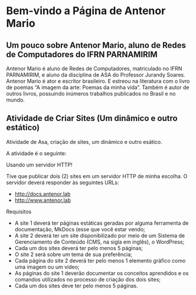 # Bem-vindo a Página de Antenor Mario

## Um pouco sobre Antenor Mario, aluno de Redes de Computadores do IFRN PARNAMIRIM

Antenor Mario é aluno de Redes de Computadores, matriculado no IFRN PARNAMIRIM, e aluno da disciplina de ASA do Professor Jurandy Soares.  Antenor Mario é ator e escritor brasileiro. E estreou na literatura com o livro de poemas “A imagem da arte: Poemas da minha vida”. Também é autor de outros livros, possuindo inúmeros trabalhos publicados no Brasil e no mundo.

## Atividade de Criar Sites (Um dinâmico e outro estático)

Atividade de Asa, criação de sites, um dinâmico e outro esático. 

A atividade é o seguinte:

Usando um servidor HTTP!

Tive que publicar dois (2) sites em um servidor HTTP de minha escolha. O servidor deverá responder às seguintes URLs:

- <http://docs.antenor.lab>
- <http://www.antenor.lab>
  
Requisitos

- A site 1 deverá ter páginas estáticas geradas por alguma ferramenta de documentação, MkDocs (esse que você estar vendo;
- A site 2 deverá ter um site disponibilizado por meio de um Sistema de Gerenciamento de Conteúdo (CMS, na sigla em inglês), o WordPress;
- Cada um dos sites deverá ter pelo menos 5 páginas;
- O site 2 será sobre um tema de sua preferência;
- Cada página do site 2 deverá ter pelo menos 1 elemento gráfico como uma imagem ou um vídeo;
- As páginas do site 1 deverão documentar os conceitos aprendidos e os comandos utilizados no processo de criação dos dois sites;
- Cada um dos sites deve ter pelo menos 5 páginas.



   

